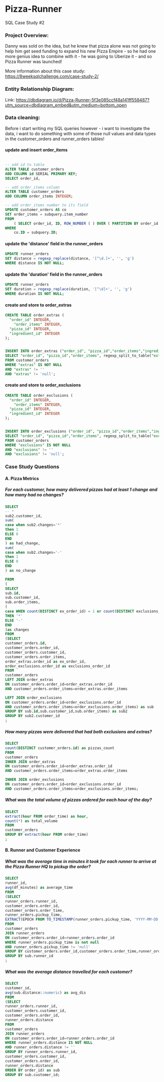 # Pizza-Runner
SQL Case Study #2

### Project Overview:
Danny was sold on the idea, but he knew that pizza alone was not going to help him get seed funding to expand his new Pizza Empire - so he had one more genius idea to combine with it - he was going to Uberize it - and so Pizza Runner was launched!

More information about this case study: https://8weeksqlchallenge.com/case-study-2/


### Entity Relationship Diagram: 

Link: https://dbdiagram.io/d/Pizza-Runner-5f3e085ccf48a141ff558487?utm_source=dbdiagram_embed&utm_medium=bottom_open


### Data cleaning:

Before i start writing my SQL queries however - i want to investigate the data, i want to do something with some of those null values and data types in the customer_orders and runner_orders tables!


#### update and insert order_items

```sql

-- add id to table
ALTER TABLE customer_orders
ADD COLUMN id SERIAL PRIMARY KEY;
SELECT order_id,

-- add order_items column
ALTER TABLE customer_orders
ADD COLUMN order_items INTEGER;

-- add order_items number to its field
UPDATE customer_orders AS co 
SET order_items = subquery.item_number 
FROM
	( SELECT order_id, ID, ROW_NUMBER ( ) OVER ( PARTITION BY order_id ORDER BY ID ) AS item_number FROM customer_orders ) AS subquery 
WHERE
	co.ID = subquery.ID;
```

#### update the 'distance' field in the runner_orders

```sql
UPDATE runner_orders
SET distance = regexp_replace(distance, '[^\d.]+', '', 'g')
WHERE distance IS NOT NULL;
```

#### update the 'duration' field in the runner_orders

```sql
UPDATE runner_orders
SET duration = regexp_replace(duration, '[^\d]+', '', 'g')
WHERE duration IS NOT NULL;
```

#### create and store to order_extras

```sql
CREATE TABLE order_extras (
  "order_id" INTEGER,
	"order_items" INTEGER,
  "pizza_id" INTEGER,
  "ingredient_id" INTEGER
);


INSERT INTO order_extras ("order_id", "pizza_id","order_items","ingredient_id")
SELECT "order_id", "pizza_id","order_items", regexp_split_to_table("extras", ', ')::INTEGER
FROM customer_orders
WHERE "extras" IS NOT NULL
AND "extras" != ''
AND "extras" != 'null';
```

#### create and store to order_exclusions

```sql
CREATE TABLE order_exclusions (
  "order_id" INTEGER,
	"order_items" INTEGER,
  "pizza_id" INTEGER,
  "ingredient_id" INTEGER
);


INSERT INTO order_exclusions ("order_id", "pizza_id","order_items","ingredient_id")
SELECT "order_id", "pizza_id","order_items", regexp_split_to_table("exclusions", ', ')::INTEGER
FROM customer_orders
WHERE "exclusions" IS NOT NULL
AND "exclusions" != ''
AND "exclusions" != 'null';
```


### Case Study Questions

#### A. Pizza Metrics


##### For each customer, how many delivered pizzas had at least 1 change and how many had no changes?

```sql
SELECT 
-- *
sub2.customer_id,
sum(
case when sub2.changes='*'
then 1
ELSE 0
END
) as had_change,
sum(
case when sub2.changes='-'
then 1
ELSE 0
END
) as no_change

FROM
(
SELECT
sub.id,
sub.customer_id,
sub.order_items,
(
case WHEN count(DISTINCT ex_order_id) = 1 or count(DISTINCT exclusions_order_id) = 1
THEN '*'
ELSE '-'
END
)as changes
FROM
(SELECT 
customer_orders.id,
customer_orders.order_id,
customer_orders.customer_id,
customer_orders.order_items,
order_extras.order_id as ex_order_id,
order_exclusions.order_id as exclusions_order_id
FROM 
customer_orders
LEFT JOIN order_extras
ON customer_orders.order_id=order_extras.order_id
AND customer_orders.order_items=order_extras.order_items

LEFT JOIN order_exclusions
ON customer_orders.order_id=order_exclusions.order_id
AND customer_orders.order_items=order_exclusions.order_items) as sub
GROUP BY sub.id,sub.customer_id,sub.order_items) as sub2
GROUP BY sub2.customer_id
;
```

##### How many pizzas were delivered that had both exclusions and extras?

```sql
SELECT
count(DISTINCT customer_orders.id) as pizzas_count
FROM 
customer_orders
INNER JOIN order_extras 
ON customer_orders.order_id=order_extras.order_id
AND customer_orders.order_items=order_extras.order_items

INNER JOIN order_exclusions
ON customer_orders.order_id=order_exclusions.order_id
AND customer_orders.order_items=order_exclusions.order_items;
```

##### What was the total volume of pizzas ordered for each hour of the day?

```sql
SELECT
extract(hour FROM order_time) as hour,
count(*) as total_volume
FROM
customer_orders
GROUP BY extract(hour FROM order_time)
;
```

#### B. Runner and Customer Experience


##### What was the average time in minutes it took for each runner to arrive at the Pizza Runner HQ to pickup the order?

```sql
SELECT
runner_id,
avg(df_minutes) as average_time
FROM
(SELECT 
runner_orders.runner_id,
customer_orders.order_id,
customer_orders.order_time,
runner_orders.pickup_time,
EXTRACT(EPOCH FROM TO_TIMESTAMP(runner_orders.pickup_time, 'YYYY-MM-DD HH24:MI:SS') - customer_orders.order_time) / 60 AS df_minutes
FROM 
customer_orders
JOIN runner_orders
ON customer_orders.order_id=runner_orders.order_id
WHERE runner_orders.pickup_time is not null
AND runner_orders.pickup_time != 'null'
GROUP BY customer_orders.order_id,customer_orders.order_time,runner_orders.runner_id,runner_orders.pickup_time) as sub
GROUP BY sub.runner_id
;
```

##### What was the average distance travelled for each customer?

```sql
SELECT
customer_id,
avg(sub.distance::numeric) as avg_dis
FROM
(SELECT 
runner_orders.runner_id,
customer_orders.customer_id,
customer_orders.order_id,
runner_orders.distance
FROM 
customer_orders
JOIN runner_orders
ON customer_orders.order_id=runner_orders.order_id
WHERE runner_orders.distance IS NOT NULL
AND runner_orders.distance != ''
GROUP BY runner_orders.runner_id,
customer_orders.customer_id,
customer_orders.order_id,
runner_orders.distance
ORDER BY order_id) as sub
GROUP BY sub.customer_id;
```





































